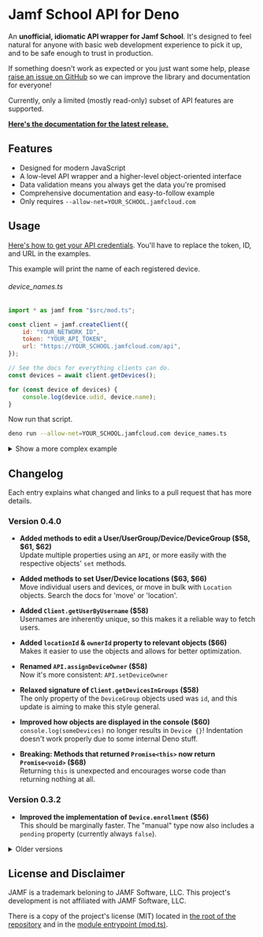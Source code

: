 # Jamf School API for Deno

An **unofficial, idiomatic API wrapper for Jamf School**. It's designed to feel natural for anyone with basic web development experience to pick it up, and to be safe enough to trust in production.

If something doesn't work as expected or you just want some help, please [raise an issue on GitHub][issues] so we can improve the library and documentation for everyone!

Currently, only a limited (mostly read-only) subset of API features are supported.

**[Here's the documentation for the latest release.][docs]**

[issues]: $REPO/issues
[docs]: $DOCS/mod.ts

## Features

- Designed for modern JavaScript
- A low-level API wrapper and a higher-level object-oriented interface
- Data validation means you always get the data you're promised
- Comprehensive documentation and easy-to-follow example
- Only requires `--allow-net=YOUR_SCHOOL.jamfcloud.com`

## Usage

[Here's how to get your API credentials]($DOCS/mod.ts#Credentials). You'll have to replace the token, ID, and URL in the examples.

This example will print the name of each registered device.

<h6>device_names.ts</h6>

<!-- Using JS as the language for the more reliable syntax highlighting -->

```javascript
import * as jamf from "$src/mod.ts";

const client = jamf.createClient({
	id: "YOUR_NETWORK_ID",
	token: "YOUR_API_TOKEN",
	url: "https://YOUR_SCHOOL.jamfcloud.com/api",
});

// See the docs for everything clients can do.
const devices = await client.getDevices();

for (const device of devices) {
	console.log(device.udid, device.name);
}
```

Now run that script.

```bash
deno run --allow-net=YOUR_SCHOOL.jamfcloud.com device_names.ts
```

<details>
<summary>Show a more complex example</summary>
<br>

Restart all devices owned by anyone named "Robert".

```javascript
import * as jamf from "$src/mod.ts";

// The client can be instantiated with an API instead of credentials.
const api = jamf.createAPI({
	id: "YOUR_NETWORK_ID",
	token: "YOUR_API_TOKEN",
	url: "https://YOUR_SCHOOL.jamfcloud.com/api",
});

const client = jamf.createClient({ api });

// Using the API directly gives you control over exactly what requests
// are made. All the data returned is validated, of course.
const deviceData = await api.getDevices({ ownerName: "Robert" });

// If you have a client, objects can be created from API data directly.
const devices = deviceData.map((data) => client.createDevice(data));

// Everything is promise-based, so you can do things concurrently.
// Methods that perform actions (like restart) will reject on failure.
await Promise.allSettled(devices.map((device) => device.restart()));
```

</details>

## Changelog

Each entry explains what changed and links to a pull request that has more details.

### Version 0.4.0

<!-- deno-fmt-ignore -->

- **Added methods to edit a User/UserGroup/Device/DeviceGroup ($58, $61, $62)** <br>
  Update multiple properties using an `API`, or more easily with the respective objects' `set` methods.

- **Added methods to set User/Device locations ($63, $66)** <br>
  Move individual users and devices, or move in bulk with `Location` objects. Search the docs for 'move' or 'location'.

- **Added `Client.getUserByUsername` ($58)** <br>
  Usernames are inherently unique, so this makes it a reliable way to fetch users.

- **Added `locationId` & `ownerId` property to relevant objects ($66)** <br>
  Makes it easier to use the objects and allows for better optimization.

- **Renamed `API.assignDeviceOwner` ($58)** <br>
  Now it's more consistent: `API.setDeviceOwner`

- **Relaxed signature of `Client.getDevicesInGroups` ($58)** <br>
  The only property of the `DeviceGroup` objects used was `id`, and this update is aiming to make this style general.

- **Improved how objects are displayed in the console ($60)** <br>
  `console.log(someDevices)` no longer results in `Device {}`! Indentation doesn't work properly due to some internal Deno stuff.

- **Breaking: Methods that returned `Promise<this>` now return `Promise<void>` ($68)** <br>
  Returning `this` is unexpected and encourages worse code than returning nothing at all.

### Version 0.3.2

<!-- deno-fmt-ignore -->

- **Improved the implementation of `Device.enrollment` ($56)** <br>
  This should be marginally faster. The "manual" type now also includes a `pending` property (currently always `false`).

<details>
<summary>Older versions</summary>

### Version 0.3.1

<!-- deno-fmt-ignore -->

- **Add `Device.enrollment` ($53)** <br>
  It's an object instead of a string. See the docs for more information.

- **Add `Client.getUserByName` ($53)** <br>
  Returns null if there are no users with the name, fails if multiple users have it.

### Version 0.3.0

<!-- deno-fmt-ignore -->

- **Added support for apps ($15)** <br>
  This includes `Client.getApps`, `Client.getAppsById`, and `Device.getApps`. See the documentation for more information (the `App` interface).

- **Added support for locations ($40)** <br>
  Locations can get the data that belongs to them, and all objects can now get their location.

- **Specified the behaviour of toString and toJSON methods ($49)** <br>
  These methods can now be used reliably now that their behaviour is consistent and obvious.

### Version 0.2.1

<!-- deno-fmt-ignore -->

- **Suggest identifiers for APIGetDevicesOptions.modelIdentifier ($34)** <br>
  This uses the list curated in [SeparateRecords/apple_device_identifiers] to suggest strings, and still allows any string to be assigned to the property.

[SeparateRecords/apple_device_identifiers]: https://github.com/SeparateRecords/apple_device_identifiers

### Version 0.2.0

<!-- deno-fmt-ignore -->

- **Breaking: Changed how clients are instantiated with an API ($8)** <br>
  The `API` object must now be passed in as an `api` property on an object.

- **Added methods to set device ownership ($10, $16)** <br>
  `API.assignDeviceOwner` and `Device.setOwner`. The documentation contains examples.

- **Various schema improvements and corrections ($10, $20)** <br>
  More data is now included. To the best of my knowledge, the current schemas are complete.

- **Schemas don't fail when additional properties are returned ($19)** <br>
  Release builds of schemas are now resilient against additional properties being added, but will still fail if any required properties are omitted.

- **Handle authentication errors with a better message ($24)** <br>
  Previously, authentication errors were lumped in with other errors, which made them confusing to read.

- **Changed how data is validated ($7)** <br>
  Technical change, but a good increase in real-world performance.

### Version 0.1.0

<!-- deno-fmt-ignore -->

- **Initial release** <br>
  Includes basic API support for devices, device groups, users, and user groups, as well as an object-oriented layer to simplify using the API.

</details>

## License and Disclaimer

JAMF is a trademark beloning to JAMF Software, LLC. This project's development is not affiliated with JAMF Software, LLC.

There is a copy of the project's license (MIT) located in [the root of the repository][repo] and in the [module entrypoint (mod.ts)](./mod.ts).

[repo]: $REPO
